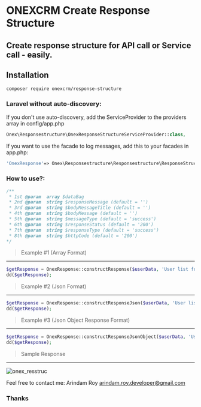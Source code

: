 # ONEXCRM Create Response Structure

## Create response structure for API call or Service call - easily.

## Installation

```shell
composer require onexcrm/response-structure
```

### Laravel without auto-discovery:

If you don't use auto-discovery, add the ServiceProvider to the providers array in config/app.php

```php
Onex\Responsestructure\OnexResponseStructureServiceProvider::class,
```

If you want to use the facade to log messages, add this to your facades in app.php:

```php
'OnexResponse'=> Onex\Responsestructure\Responsestructure\ResponseStructureClassFacade::class,
```

### How to use?:

```php
/**
 * 1st @param  array $dataBag
 * 2nd @param  string $responseMessage (default = '')
 * 3rd @param  string $bodyMessageTitle (default = '')
 * 4th @param  string $bodyMessage (default = '')
 * 5th @param  string $messageType (default = 'success')
 * 6th @param  string $responseStatus (default = '200')
 * 7th @param  string $responseType (default = 'success')
 * 8th @param  string $httpCode (default = '200')
*/
```
> Example #1 (Array Format)
---

```php
$getResponse = OnexResponse::constructResponse($userData, 'User list found');
dd($getResponse);
```

> Example #2 (Json Format)
---

```php
$getResponse = OnexResponse::constructResponseJson($userData, 'User list found');
dd($getResponse);
```

> Example #3 (Json Object Response Format)
---

```php
$getResponse = OnexResponse::constructResponseJsonObject($userData, 'User list found');
dd($getResponse);
```

> Sample Response 
---

![onex_resstruc](https://user-images.githubusercontent.com/24665327/220434253-7ef23c52-3715-4454-ad6a-b66d4ed3f317.png)

Feel free to contact me: Arindam Roy <arindam.roy.developer@gmail.com>
### Thanks
